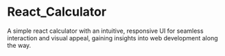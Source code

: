 # React_Calculator
A simple react calculator with an intuitive, responsive UI for seamless interaction and visual appeal, gaining insights into web development along the way.
